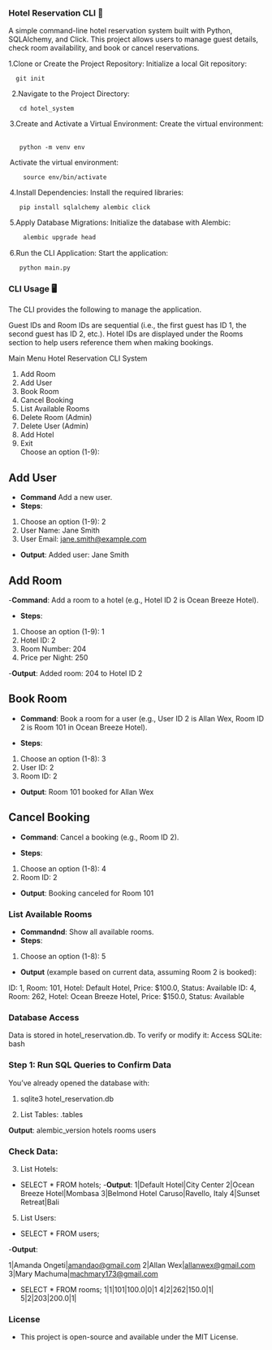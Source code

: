 ### Hotel Reservation CLI 🏨
A simple command-line hotel reservation system built with Python, SQLAlchemy, and Click. This project allows users to manage guest details, check room availability, and book or cancel reservations.

 1.Clone or Create the Project Repository:
Initialize a local Git repository:
```⁠bash
  git init
```

⁠  2.Navigate to the Project Directory:
``` ⁠bash
   cd hotel_system
```

⁠ 3.Create and Activate a Virtual Environment:
Create the virtual environment:
 
 ``` ⁠bash
    python -m venv env
 ```

⁠ Activate the virtual environment:
``` ⁠bash
    source env/bin/activate
 ```


⁠ 4.Install Dependencies:
Install the required libraries:
``` ⁠bash
   pip install sqlalchemy alembic click
```

⁠ 5.Apply Database Migrations:
Initialize the database with Alembic:
 
 ``` bash
     alembic upgrade head
  ```

⁠ 6.Run the CLI Application:
Start the application:
``` ⁠bash
   python main.py 
```

### CLI Usage 🖥️
The CLI provides the following  to manage the application. 

Guest IDs and Room IDs are sequential (i.e., the first guest has ID 1, the second guest has ID 2, etc.).
Hotel IDs are displayed under the Rooms section to help users reference them when making bookings.

Main Menu
Hotel Reservation CLI System  
1. Add Room  
2. Add User  
3. Book Room  
4. Cancel Booking  
5. List Available Rooms  
6. Delete Room (Admin)  
7. Delete User (Admin)  
8. Add Hotel  
9. Exit  
Choose an option (1-9):  

## Add User
- **Command** Add a new user.
- **Steps**:
1. Choose an option (1-9): 2
2. User Name: Jane Smith
3. User Email: jane.smith@example.com

- **Output**:
Added user: Jane Smith

## Add Room
-**Command**: Add a room to a hotel (e.g., Hotel ID 2 is Ocean Breeze Hotel).
- **Steps**:
1. Choose an option (1-9): 1
2. Hotel ID: 2
3. Room Number: 204
4. Price per Night: 250

-**Output**:
Added room: 204 to Hotel ID 2

## Book Room
- **Command**: Book a room for a user (e.g., User ID 2 is Allan Wex, Room ID 2 is Room 101 in Ocean Breeze Hotel).

- **Steps**:
1. Choose an option (1-8): 3
2. User ID: 2
3. Room ID: 2

- **Output**:
Room 101 booked for Allan Wex

## Cancel Booking
- **Command**: Cancel a booking (e.g., Room ID 2).

- **Steps**:
1. Choose an option (1-8): 4
2. Room ID: 2
- **Output**:
Booking canceled for Room 101

### List Available Rooms
- **Commandnd**: Show all available rooms.
- **Steps**:
1. Choose an option (1-8): 5
- **Output** (example based on current data, assuming Room 2 is booked):

ID: 1, Room: 101, Hotel: Default Hotel, Price: $100.0, Status: Available
ID: 4, Room: 262, Hotel: Ocean Breeze Hotel, Price: $150.0, Status: Available


### Database Access 
Data is stored in hotel_reservation.db. To verify or modify it:
Access SQLite:
bash


### Step 1: Run SQL Queries to Confirm Data
You’ve already opened the database with:

1. sqlite3 hotel_reservation.db

2. List Tables:
   .tables

**Output**: 
 alembic_version  hotels  rooms  users

### Check Data:
3. List Hotels:

- SELECT * FROM hotels;
-**Output**:
1|Default Hotel|City Center
2|Ocean Breeze Hotel|Mombasa
3|Belmond Hotel Caruso|Ravello, Italy
4|Sunset Retreat|Bali

5. List Users:

- SELECT * FROM users;

-**Output**:

1|Amanda Ongeti|amandao@gmail.com
2|Allan Wex|allanwex@gmail.com
3|Mary Machuma|machmary173@gmail.com

- SELECT * FROM rooms;
1|1|101|100.0|0|1
4|2|262|150.0|1|
5|2|203|200.0|1|

### License
- This project is open-source and available under the MIT License.
